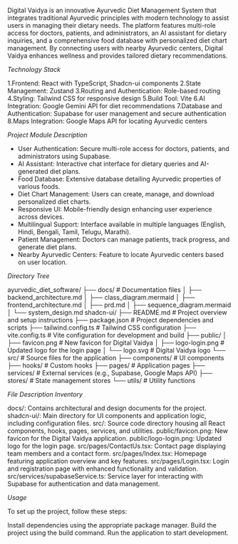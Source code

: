 Digital Vaidya is an innovative Ayurvedic Diet Management System that integrates traditional Ayurvedic principles with modern technology to assist users in managing their dietary needs. The platform features multi-role access for doctors, patients, and administrators, an AI assistant for dietary inquiries, and a comprehensive food database with personalized diet chart management. By connecting users with nearby Ayurvedic centers, Digital Vaidya enhances wellness and provides tailored dietary recommendations.

*Technology Stack*

1.Frontend: React with TypeScript, Shadcn-ui components
2.State Management: Zustand
3.Routing and Authentication: Role-based routing
4.Styling: Tailwind CSS for responsive design
5.Build Tool: Vite
6.AI Integration: Google Gemini API for diet recommendations
7.Database and Authentication: Supabase for user management and secure authentication
8.Maps Integration: Google Maps API for locating Ayurvedic centers

*Project Module Description*

* User Authentication: Secure multi-role access for doctors, patients, and administrators using Supabase.
* AI Assistant: Interactive chat interface for dietary queries and AI-generated diet plans.
* Food Database: Extensive database detailing Ayurvedic properties of various foods.
* Diet Chart Management: Users can create, manage, and download personalized diet charts.
* Responsive UI: Mobile-friendly design enhancing user experience across devices.
* Multilingual Support: Interface available in multiple languages (English, Hindi, Bengali, Tamil, Telugu, Marathi).
* Patient Management: Doctors can manage patients, track progress, and generate diet plans.
* Nearby Ayurvedic Centers: Feature to locate Ayurvedic centers based on user location.

*Directory Tree*

ayurvedic_diet_software/
├── docs/                        # Documentation files
│   ├── backend_architecture.md
│   ├── class_diagram.mermaid
│   ├── frontend_architecture.md
│   ├── prd.md
│   ├── sequence_diagram.mermaid
│   └── system_design.md
shadcn-ui/
├── README.md                    # Project overview and setup instructions
├── package.json                 # Project dependencies and scripts
├── tailwind.config.ts           # Tailwind CSS configuration
├── vite.config.ts               # Vite configuration for development and build
├── public/
│   ├── favicon.png              # New favicon for Digital Vaidya
│   ├── logo-login.png           # Updated logo for the login page
│   └── logo.svg                 # Digital Vaidya logo
└── src/                         # Source files for the application
    ├── components/              # UI components
    ├── hooks/                   # Custom hooks
    ├── pages/                   # Application pages
    ├── services/                # External services (e.g., Supabase, Google Maps API)
    ├── stores/                  # State management stores
    └── utils/                   # Utility functions

*File Description Inventory*

docs/: Contains architectural and design documents for the project.
shadcn-ui/: Main directory for UI components and application logic, including configuration files.
src/: Source code directory housing all React components, hooks, pages, services, and utilities.
public/favicon.png: New favicon for the Digital Vaidya application.
public/logo-login.png: Updated logo for the login page.
src/pages/ContactUs.tsx: Contact page displaying team members and a contact form.
src/pages/Index.tsx: Homepage featuring application overview and key features.
src/pages/Login.tsx: Login and registration page with enhanced functionality and validation.
src/services/supabaseService.ts: Service layer for interacting with Supabase for authentication and data management.

*Usage*

To set up the project, follow these steps:

Install dependencies using the appropriate package manager.
Build the project using the build command.
Run the application to start development.
